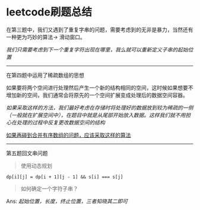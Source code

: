 # leetcode刷题总结

在第三题中，我们又遇到了重复字串的问题，需要考虑到的无非是暴力，当然还有一种更为巧妙的算法-> 滑动窗口。

*我们只需要考虑到下一个重复字符出现在哪里，我么就可以重新定义子串的起始位置*

---

在第四题中运用了稀疏数组的思想

如果要将两个空间进行处理然后产生一个新的结构相同的空间，这时候如果想要不增加新的空间，我们通常会将原先的一个空间扩展变成处理后的数据空间容器。

*如果采取这样的方法，我们最好考虑在存储时将处理好的数据放到较为稀疏的一侧（一般就在扩展空间中），在题目中就是从尾部开始放入数据。这样我们就不用担心在处理的过程中反复更改数据空间的结构*

<u>如果再碰到合并有序数组的问题，应该采取这样的算法</u>

---

第五题回文串问题

> 使用动态规划

```
dp[i][j] = dp[i + 1][j - 1] && s[i] === s[j]
```

> 如何确定一个字符子串？

Ans: *起始位置，长度，终止位置，三者知晓其二即可*

